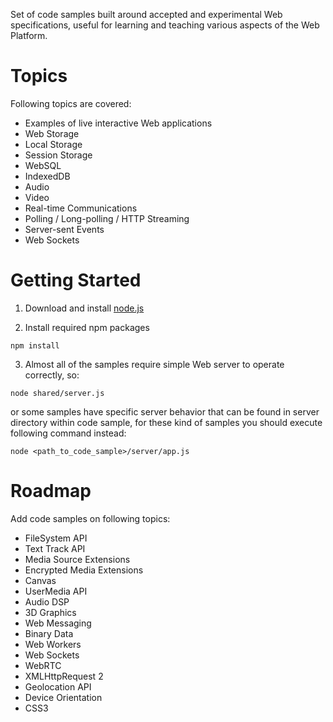 ﻿Set of code samples built around accepted and experimental Web specifications, useful for learning and teaching various aspects of the Web Platform.

Topics
======
Following topics are covered:
* Examples of live interactive Web applications
* Web Storage
 * Local Storage
 * Session Storage
* WebSQL
* IndexedDB
* Audio
* Video
* Real-time Communications
 * Polling / Long-polling / HTTP Streaming
 * Server-sent Events
 * Web Sockets


Getting Started
================
1. Download and install [node.js]

2. Install required npm packages

 ```npm install```

3. Almost all of the samples require simple Web server to operate correctly, so:

 ```node shared/server.js```

 or some samples have specific server behavior that can be found in server directory within code sample, for these kind of samples you should execute following command instead:
 
 ```node <path_to_code_sample>/server/app.js```


Roadmap
=======
Add code samples on following topics:

* FileSystem API
* Text Track API
* Media Source Extensions
* Encrypted Media Extensions
* Canvas
* UserMedia API
* Audio DSP
* 3D Graphics
* Web Messaging
* Binary Data
* Web Workers
* Web Sockets
* WebRTC
* XMLHttpRequest 2
* Geolocation API
* Device Orientation
* CSS3


[node.js]:http://nodejs.org

